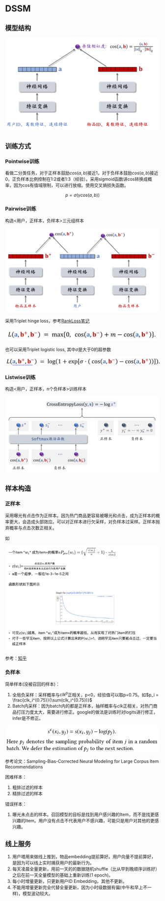 # DSSM

## 模型结构

![](./img/0007-1.png)

## 训练方式

### Pointwise训练

看做二分类任务，对于正样本鼓励$cos(a,b)$接近1，对于负样本鼓励$cos(a,b)$接近0，正负样本比例控制在1:2或者1:3（经验）。采用sigmoid函数讲cos转换成概率，因为cos有值域限制，可以进行放缩。使用交叉熵损失函数。

$$
p = \sigma(\gamma cos(a,b))
$$

### Pairwise训练

构造<用户，正样本，负样本>三元组样本

![](./img/0007-2.png)

采用Triplet hinge loss，参考[RankLoss笔记](../../机器学习/0003-RankLoss.md)

![](./img/0007-3.png)

也可以采用Triplet logistic loss, 其中$\sigma$是大于0的超参数

![](./img/0007-4.png)


### Listwise训练

构造<用户，正样本，n个负样本>训练样本

![](./img/0007-5.png)


## 样本构造

### 正样本

采用曝光有点击作为正样本。因为热门商品更容易被曝光和点击，成为正样本的概率更大，会造成头部效应。可以对正样本进行欠采样，对负样本过采样。正样本抛弃概率与点击次数正相关。

如

![](./img/0007-7.png)

参考：[知乎](https://www.zhihu.com/question/426543628/answer/1631702878?utm_source=zhihu&utm_medium=social&utm_oi=733021284388048896)


### 负样本

简单样本(没被召回的样本)：
1. 全局负采样：采样概率与$clk^{p}$正相关，p<0，经验值可以取p=0.75。如$p_i = \frac{clk_i^{0.75}}{\sum(clk_i^{0.75})}$
2. Batch内采样：因为batch内的都是正样本，抽样概率与$clk$正相关，对热门商品打压力度太大，需要进行修正。google的做法是训练时对logits进行修正，infer是不修正。

![](./img/0007-6.png)

参考论文：Sampling-Bias-Corrected Neural Modeling for Large Corpus Item Recommendations

困难样本：
1. 粗排过滤的样本
2. 精排过滤的样本


错误样本：
1. 曝光未点击的样本。召回模型的目标是找到用户感兴趣的Item，而不是找更感兴趣的Item。用户没有点击不代表用户不感兴趣，可能只是用户对其他的更感兴趣。


## 线上服务

1. 用户塔用来做线上推到，物品embedding提前算好。用户向量不提前算好，是因为可以线上实时捕获用户的最新行为。
2. 每天凌晨全量更新，用前一天的的数据随机shuffle（比从早到晚顺序训练好）之后在前一天全量模型的基础上重新训练(1 epoch)。
3. 每小时增量更新，只更新用户ID Embedding，其他不更新。
4. 不能用增量更新完全代替全量更新，因为小时级数据有偏(中午和早上不一样)，模型波动较大。











